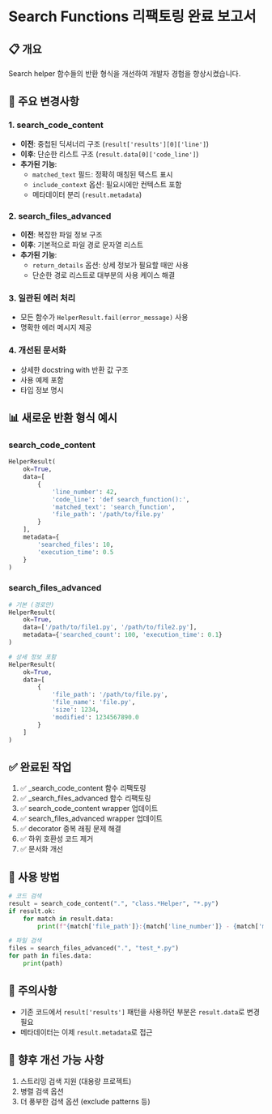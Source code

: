 # Search Functions 리팩토링 완료 보고서

## 📋 개요
Search helper 함수들의 반환 형식을 개선하여 개발자 경험을 향상시켰습니다.

## 🔧 주요 변경사항

### 1. search_code_content
- **이전**: 중첩된 딕셔너리 구조 (`result['results'][0]['line']`)
- **이후**: 단순한 리스트 구조 (`result.data[0]['code_line']`)
- **추가된 기능**:
  - `matched_text` 필드: 정확히 매칭된 텍스트 표시
  - `include_context` 옵션: 필요시에만 컨텍스트 포함
  - 메타데이터 분리 (`result.metadata`)

### 2. search_files_advanced
- **이전**: 복잡한 파일 정보 구조
- **이후**: 기본적으로 파일 경로 문자열 리스트
- **추가된 기능**:
  - `return_details` 옵션: 상세 정보가 필요할 때만 사용
  - 단순한 경로 리스트로 대부분의 사용 케이스 해결

### 3. 일관된 에러 처리
- 모든 함수가 `HelperResult.fail(error_message)` 사용
- 명확한 에러 메시지 제공

### 4. 개선된 문서화
- 상세한 docstring with 반환 값 구조
- 사용 예제 포함
- 타입 정보 명시

## 📊 새로운 반환 형식 예시

### search_code_content
```python
HelperResult(
    ok=True,
    data=[
        {
            'line_number': 42,
            'code_line': 'def search_function():',
            'matched_text': 'search_function',
            'file_path': '/path/to/file.py'
        }
    ],
    metadata={
        'searched_files': 10,
        'execution_time': 0.5
    }
)
```

### search_files_advanced
```python
# 기본 (경로만)
HelperResult(
    ok=True,
    data=['/path/to/file1.py', '/path/to/file2.py'],
    metadata={'searched_count': 100, 'execution_time': 0.1}
)

# 상세 정보 포함
HelperResult(
    ok=True,
    data=[
        {
            'file_path': '/path/to/file.py',
            'file_name': 'file.py',
            'size': 1234,
            'modified': 1234567890.0
        }
    ]
)
```

## ✅ 완료된 작업
1. ✅ _search_code_content 함수 리팩토링
2. ✅ _search_files_advanced 함수 리팩토링
3. ✅ search_code_content wrapper 업데이트
4. ✅ search_files_advanced wrapper 업데이트
5. ✅ decorator 중복 래핑 문제 해결
6. ✅ 하위 호환성 코드 제거
7. ✅ 문서화 개선

## 🚀 사용 방법
```python
# 코드 검색
result = search_code_content(".", "class.*Helper", "*.py")
if result.ok:
    for match in result.data:
        print(f"{match['file_path']}:{match['line_number']} - {match['matched_text']}")

# 파일 검색
files = search_files_advanced(".", "test_*.py")
for path in files.data:
    print(path)
```

## 📝 주의사항
- 기존 코드에서 `result['results']` 패턴을 사용하던 부분은 `result.data`로 변경 필요
- 메타데이터는 이제 `result.metadata`로 접근

## 🎯 향후 개선 가능 사항
1. 스트리밍 검색 지원 (대용량 프로젝트)
2. 병렬 검색 옵션
3. 더 풍부한 검색 옵션 (exclude patterns 등)
